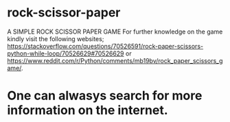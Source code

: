 # rock-scissor-paper
A SIMPLE ROCK SCISSOR PAPER GAME
For further knowledge on the game kindly visit the following websites; https://stackoverflow.com/questions/70526591/rock-paper-scissors-python-while-loop/70526629#70526629 or https://www.reddit.com/r/Python/comments/mb19bv/rock_paper_scissors_game/.
# One can alwasys search for more information on the internet.
